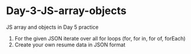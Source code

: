 # Day-3-JS-array-objects
 JS array and objects in Day 5 practice
 
1) For the given JSON iterate over all for loops (for, for in, for of, forEach)
2) Create your own resume data in JSON format

